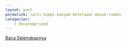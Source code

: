 ```yaml
---
layout: post
permalink: /arti-mimpi-banyak-kelelawar-masuk-rumah/
categories:
    - Uncategorized
---
```


[Baca Selengkapnya](/06)